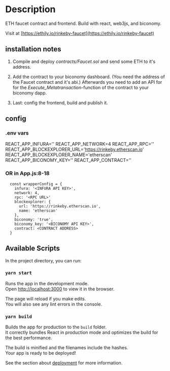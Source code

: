 # Description

ETH faucet contract and frontend. Build with react, web3js, and biconomy.

Visit at [https://ethily.io/rinkeby-faucet](https://ethily.io/rinkeby-faucet)

## installation notes

1. Compile and deploy *contracts/Faucet.sol* and send some ETH to it's address.

2. Add the contract to your biconomy dashboard. (You need the address of the Faucet contract and it's abi.) Afterwards you need to add an API for for the *Execute_Metatransaction*-function of the contract to your biconomy dapp.

3. Last: config the frontend, build and publish it.

## config

### .env vars
REACT_APP_INFURA='<INFURA API KEY>'
REACT_APP_NETWORK=4 
REACT_APP_RPC='<RPC URL>'
REACT_APP_BLOCKEXPLORER_URL='https://rinkeby.etherscan.io'
REACT_APP_BLOCKEXPLORER_NAME='etherscan'
REACT_APP_BICONOMY_KEY='<BICONOMY API KEY>'
REACT_APP_CONTRACT='<CONTRACT ADDRESS>'

### OR in App.js:8-18

```
  const wrapperConfig = {
    infura: '<INFURA API KEY>',
    network: 4,
    rpc: '<RPC URL>'
    blockexplorer: { 
      url: 'https://rinkeby.etherscan.io',
      name: 'etherscan'
    },
    biconomy: 'true',
    biconomy_key: '<BICONOMY API KEY>',
    contract: <CONTRACT ADDRESS>
  }
```

## Available Scripts

In the project directory, you can run:

### `yarn start`

Runs the app in the development mode.\
Open [http://localhost:3000](http://localhost:3000) to view it in the browser.

The page will reload if you make edits.\
You will also see any lint errors in the console.


### `yarn build`

Builds the app for production to the `build` folder.\
It correctly bundles React in production mode and optimizes the build for the best performance.

The build is minified and the filenames include the hashes.\
Your app is ready to be deployed!

See the section about [deployment](https://facebook.github.io/create-react-app/docs/deployment) for more information.


